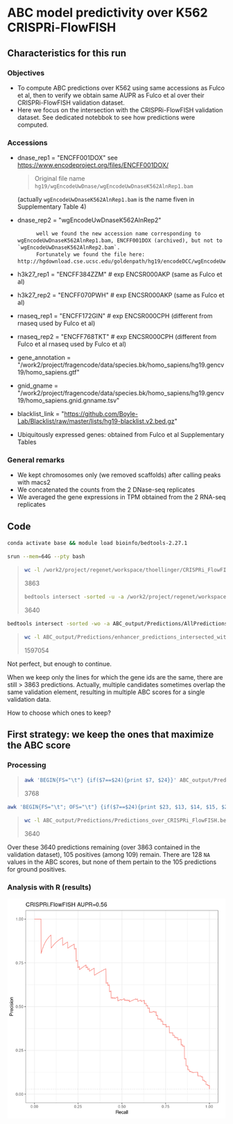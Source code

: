 #  ABC model predictivity over K562 CRISPRi-FlowFISH

## Characteristics for this run

### Objectives

* To compute ABC predictions over K562 using same accessions as Fulco et al, then to verify we obtain same AUPR as Fulco et al over their CRISPRi-FlowFISH validation dataset.
* Here we focus on the intersection with the CRISPRi-FlowFISH validation dataset. See dedicated notebbok to see how predictions were computed.

### Accessions

* dnase_rep1 = "ENCFF001DOX"
  see https://www.encodeproject.org/files/ENCFF001DOX/
  
  > Original file name `hg19/wgEncodeUwDnase/wgEncodeUwDnaseK562AlnRep1.bam`
  
  (actually `wgEncodeUwDnaseK562AlnRep1.bam` is the name fiven in Supplementary Table 4)
  
* dnase_rep2 = "wgEncodeUwDnaseK562AlnRep2" 
            
            well we found the new accession name corresponding to wgEncodeUwDnaseK562AlnRep1.bam, ENCFF001DOX (archived), but not to `wgEncodeUwDnaseK562AlnRep2.bam`.
            Fortunately we found the file here: http://hgdownload.cse.ucsc.edu/goldenpath/hg19/encodeDCC/wgEncodeUwDnase/
            
* h3k27_rep1 = "ENCFF384ZZM" # exp ENCSR000AKP (same as Fulco et al)

* h3k27_rep2 = "ENCFF070PWH" # exp ENCSR000AKP (same as Fulco et al)

* rnaseq_rep1 = "ENCFF172GIN" # exp ENCSR000CPH (different from rnaseq used by Fulco et al)

* rnaseq_rep2 = "ENCFF768TKT" # exp ENCSR000CPH (different from Fulco et al rnaseq used by Fulco et al)

* gene_annotation = "/work2/project/fragencode/data/species.bk/homo_sapiens/hg19.gencv19/homo_sapiens.gtf"

* gnid_gname = "/work2/project/fragencode/data/species.bk/homo_sapiens/hg19.gencv19/homo_sapiens.gnid.gnname.tsv"

* blacklist_link = "https://github.com/Boyle-Lab/Blacklist/raw/master/lists/hg19-blacklist.v2.bed.gz"

* Ubiquitously expressed genes: obtained from Fulco et al Supplementary Tables

### General remarks

* We kept chromosomes only (we removed scaffolds) after calling peaks with macs2
* We concatenated the counts from the 2 DNase-seq replicates
* We averaged the gene expressions in TPM obtained from the 2 RNA-seq replicates

## Code

```bash
conda activate base && module load bioinfo/bedtools-2.27.1
```

```bash
srun --mem=64G --pty bash
```

> ```bash
> wc -l /work2/project/regenet/workspace/thoellinger/CRISPRi_FlowFISH/k562/3863.fulco.bedpe.sorted
> ```
>
> 3863
>
> ```bash
> bedtools intersect -sorted -u -a /work2/project/regenet/workspace/thoellinger/CRISPRi_FlowFISH/k562/3863.fulco.bedpe.sorted -b ABC_output/Predictions/AllPredictions.bedpe.sorted -g reference/chr_sizes |wc -l
> ```
>
> 3640

```bash
bedtools intersect -sorted -wo -a ABC_output/Predictions/AllPredictions.bedpe.sorted -b /work2/project/regenet/workspace/thoellinger/CRISPRi_FlowFISH/k562/3863.fulco.bedpe.sorted -g reference/chr_sizes > ABC_output/Predictions/enhancer_predictions_intersected_with_CRISPRi_FlowFISH.bedpe
```

> ```bash
> wc -l ABC_output/Predictions/enhancer_predictions_intersected_with_CRISPRi_FlowFISH.bedpe
> ```
>
> 1597054

Not perfect, but enough to continue.

When we keep only the lines for which the gene ids are the same, there are still > 3863 predictions. Actually, multiple candidates sometimes overlap the same validation element, resulting in multiple ABC scores for a single validation data.

How to choose which ones to keep?

## First strategy: we keep the ones that maximize the ABC score

### Processing

> ```bash
> awk 'BEGIN{FS="\t"} {if($7==$24){print $7, $24}}' ABC_output/Predictions/enhancer_predictions_intersected_with_CRISPRi_FlowFISH.bedpe |wc -l
> ```
>
> 3768

```bash
awk 'BEGIN{FS="\t"; OFS="\t"} {if($7==$24){print $23, $13, $14, $15, $24, $8, $25}}' ABC_output/Predictions/enhancer_predictions_intersected_with_CRISPRi_FlowFISH.bedpe |awk 'BEGIN{FS="\t"; OFS="\t"} {uniq=$1"\t"$2"\t"$3"\t"$4"\t"$5; if($6>val[uniq]){val[uniq]=$6}} END{for(u in val){print u, val[u]}}' > ABC_output/Predictions/Predictions_over_CRISPRi_FlowFISH.bedpe
```

> ```bash
> wc -l ABC_output/Predictions/Predictions_over_CRISPRi_FlowFISH.bedpe
> ```
>
> 3640

Over these 3640 predictions remaining (over 3863 contained in the validation dataset), 105 positives (among 109) remain. There are 128 `NA` values in the ABC scores, but none of them pertain to the 105 predictions for ground positives.

### Analysis with R (results)

![Image: Precision-Recall curve for the first strategy](max_abc_precision_recall_positives_105_negatives_3535_with_128_NA_negatives.png)

